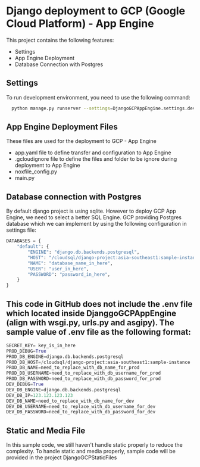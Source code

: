 # Django deployment to GCP (Google Cloud Platform) - App Engine
This project contains the following features:
- Settings
- App Engine Deployment
- Database Connection with Postgres

## Settings
To run development environment, you need to use the following command:
``` sh
  python manage.py runserver --settings=DjangoGCPAppEngine.settings.development
```

## App Engine Deployment Files
These files are used for the deployment to GCP - App Engine
- app.yaml
  file to define transfer and configuration to App Engine
- .gcloudignore
  file to define the files and folder to be ignore during deployment to App Engine
- noxfile_config.py
- main.py

## Database connection with Postgres
By default django project is using sqlite. However to deploy GCP App Engine, we need to select a better SQL Engine. GCP providing Postgres database which we can implement by using the following configuration in settings file:

``` py
DATABASES = {
    "default": {
        "ENGINE": "django.db.backends.postgresql",
        "HOST": "/cloudsql/django-project:asia-southeast1:sample-instance",
        "NAME": "database_name_in_here",
        "USER": "user_in_here",
        "PASSWORD": "password_in_here",
    }
}
```

## This code in GitHub does not include the .env file which located inside DjanggoGCPAppEngine (align with wsgi.py, urls.py and asgipy). The sample value of .env file as the following format:

```py
SECRET_KEY= key_is_in_here 
PROD_DEBUG=True
PROD_DB_ENGINE=django.db.backends.postgresql
PROD_DB_HOST=/cloudsql/django-project:asia-southeast1:sample-instance
PROD_DB_NAME=need_to_replace_with_db_name_for_prod
PROD_DB_USERNAME=need_to_replace_with_db_username_for_prod
PROD_DB_PASSWORD=need_to_replace_with_db_password_for_prod
DEV_DEBUG=True
DEV_DB_ENGINE=django.db.backends.postgresql
DEV_DB_IP=123.123.123.123
DEV_DB_NAME=need_to_replace_with_db_name_for_dev
DEV_DB_USERNAME=need_to_replace_with_db_username_for_dev
DEV_DB_PASSWORD=need_to_replace_with_db_password_for_dev
```

## Static and Media File
In this sample code, we still haven't handle static properly to reduce the complexity. 
To handle static and media properly, sample code will be provided in the project DjangoGCPStaticFiles